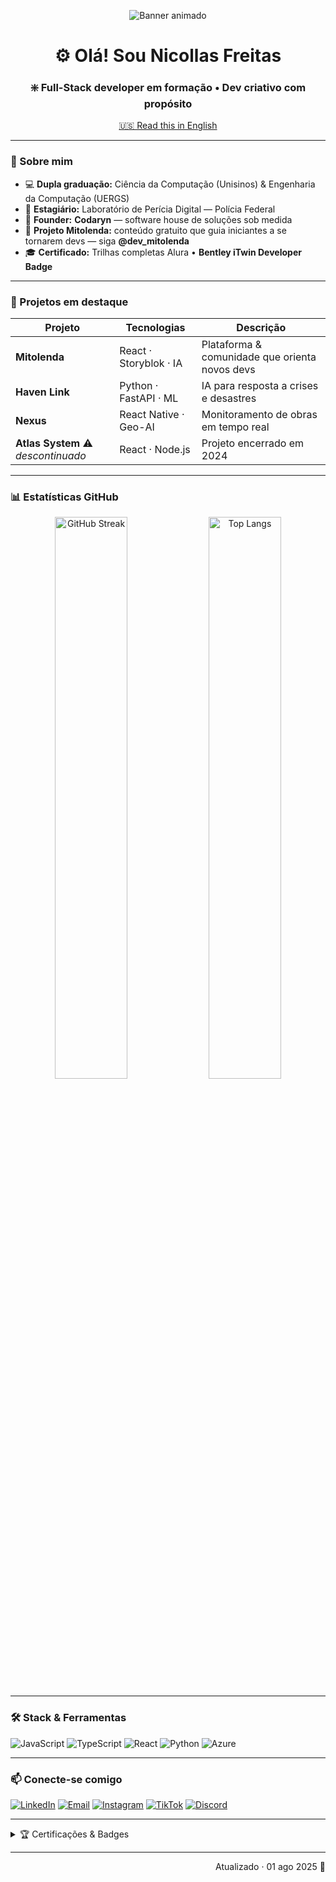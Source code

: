 <!-- README principal em Português -->
<p align="center">
  <img src="https://readme-typing-svg.herokuapp.com?font=Fira+Code&pause=900&width=500&lines=%F0%9F%94%A5+Construindo+sistemas+inspiradores...;%F0%9F%9A%80+Liderando+projetos+com+propósito;🌱+Ajudando+novos+devs+com+o+Projeto+Mitolenda" alt="Banner animado" />
</p>

<h1 align="center">⚙️ Olá! Sou Nicollas Freitas</h1>
<h3 align="center">❇️ Full-Stack developer em formação • Dev criativo com propósito</h3>

<p align="center">
  <a href="README.en.md">🇺🇸 Read this in English</a>
</p>

---

### 🧭 Sobre mim
- 💻 **Dupla graduação:** Ciência da Computação (Unisinos) & Engenharia da Computação (UERGS)  
- 🔐 **Estagiário:** Laboratório de Perícia Digital — Polícia Federal  
- 🚀 **Founder:** **Codaryn** — software house de soluções sob medida  
- 🌱 **Projeto Mitolenda:** conteúdo gratuito que guia iniciantes a se tornarem devs — siga **@dev_mitolenda**  
- 🎓 **Certificado:** Trilhas completas Alura • **Bentley iTwin Developer Badge**

---

### 🚀 Projetos em destaque

| Projeto | Tecnologias | Descrição |
|---------|-------------|-----------|
| **Mitolenda** | React · Storyblok · IA | Plataforma & comunidade que orienta novos devs |
| **Haven Link** | Python · FastAPI · ML | IA para resposta a crises e desastres |
| **Nexus** | React Native · Geo-AI | Monitoramento de obras em tempo real |
| **Atlas System** ⚠️ *descontinuado* | React · Node.js | Projeto encerrado em 2024 |

---

### 📊 Estatísticas GitHub
<p align="center">
  <img src="https://github-readme-streak-stats.herokuapp.com/?user=Mit0lenda&theme=default" alt="GitHub Streak" width="48%" />
  <img src="https://github-readme-stats.vercel.app/api/top-langs/?username=Mit0lenda&layout=compact" alt="Top Langs" width="48%" />
</p>

---

### 🛠 Stack & Ferramentas
![JavaScript](https://img.shields.io/badge/JavaScript-F7DF1E?logo=javascript&logoColor=black)
![TypeScript](https://img.shields.io/badge/TypeScript-3178C6?logo=typescript&logoColor=white)
![React](https://img.shields.io/badge/React-20232A?logo=react)
![Python](https://img.shields.io/badge/Python-3776AB?logo=python&logoColor=white)
![Azure](https://img.shields.io/badge/Azure-0078D4?logo=microsoftazure&logoColor=white)

---

### 📫 Conecte-se comigo
[![LinkedIn](https://img.shields.io/badge/LinkedIn-0A66C2?style=flat&logo=linkedin&logoColor=white)](https://www.linkedin.com/in/nicollasde)
[![Email](https://img.shields.io/badge/Gmail-D14836?style=flat&logo=gmail&logoColor=white)](mailto:nideoliveirafreitas@gmail.com)
[![Instagram](https://img.shields.io/badge/Instagram-E4405F?style=flat&logo=instagram&logoColor=white)](https://instagram.com/dev_mitolenda)
[![TikTok](https://img.shields.io/badge/TikTok-000000?style=flat&logo=tiktok&logoColor=white)](https://www.tiktok.com/@dev_mitolenda)
[![Discord](https://img.shields.io/badge/Discord-5865F2?style=flat&logo=discord&logoColor=white)](https://discord.gg/yWnbtyBVch)

---

<details>
<summary>🏆 Certificações & Badges</summary>

|  |  |
|--|--|
| ![Alura](https://img.shields.io/badge/Alura-Trilhas%20Completas-0070F2?logo=alura&logoColor=white) | ![Bentley](https://img.shields.io/badge/iTwin%20Developer-Bentley-27AE60?logo=bentley&logoColor=white) |

</details>

---

<p align="right">Atualizado · 01 ago 2025 📅</p>
